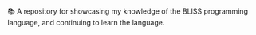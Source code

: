 📚️ A repository for showcasing my knowledge of the BLISS programming language, and continuing to learn the language.
